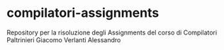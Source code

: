 # compilatori-assignments
Repository per la risoluzione degli Assignments del corso di Compilatori
Paltrinieri Giacomo 
Verlanti Alessandro
